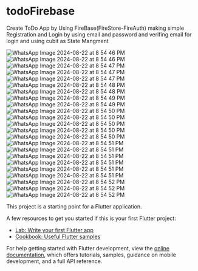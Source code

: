 # todoFirebase
Create ToDo App by Using FireBase(FireStore-FireAuth)
making simple Registration and Login by using email and password and verifing email for login 
and using cubit as State Mangment

![WhatsApp Image 2024-08-22 at 8 54 46 PM](https://github.com/user-attachments/assets/7159d915-2408-4f44-8d43-88f79eeafd85)
![WhatsApp Image 2024-08-22 at 8 54 46 PM](https://github.com/user-attachments/assets/022d8764-3d16-44fd-a2e3-647a299d157c)
![WhatsApp Image 2024-08-22 at 8 54 47 PM](https://github.com/user-attachments/assets/9ed0cafd-1331-43c8-9471-1ab6ab7d4108)
![WhatsApp Image 2024-08-22 at 8 54 47 PM](https://github.com/user-attachments/assets/8df2f84c-1625-4d61-9518-abeb60529c7e)
![WhatsApp Image 2024-08-22 at 8 54 47 PM](https://github.com/user-attachments/assets/8b8e13d7-a898-4d3d-90d2-7b8b378afa3f)
![WhatsApp Image 2024-08-22 at 8 54 48 PM](https://github.com/user-attachments/assets/5510b9a6-1fc3-478b-9942-2498668177fe)
![WhatsApp Image 2024-08-22 at 8 54 48 PM](https://github.com/user-attachments/assets/7424db50-627d-47c9-a6ac-a94340cff650)
![WhatsApp Image 2024-08-22 at 8 54 49 PM](https://github.com/user-attachments/assets/b3e00cf4-15b8-4b02-8a00-18a867621620)
![WhatsApp Image 2024-08-22 at 8 54 49 PM](https://github.com/user-attachments/assets/13aa58a0-6787-4ce3-9775-d175ee6cade8)
![WhatsApp Image 2024-08-22 at 8 54 50 PM](https://github.com/user-attachments/assets/26ddcc5d-53a2-4474-b318-89407a72924a)
![WhatsApp Image 2024-08-22 at 8 54 50 PM](https://github.com/user-attachments/assets/b5fe6d34-0329-4421-ae1b-c5b66609c79f)
![WhatsApp Image 2024-08-22 at 8 54 50 PM](https://github.com/user-attachments/assets/2f871c56-005e-43b0-a41b-4559312348eb)
![WhatsApp Image 2024-08-22 at 8 54 50 PM](https://github.com/user-attachments/assets/ce35b18e-cd5e-436d-9c0e-1fa4901604fb)
![WhatsApp Image 2024-08-22 at 8 54 50 PM](https://github.com/user-attachments/assets/b2e44c47-d850-4546-aa05-0f86137e891e)
![WhatsApp Image 2024-08-22 at 8 54 51 PM](https://github.com/user-attachments/assets/f9ae7d50-ced7-42ed-bb15-64b349db182d)
![WhatsApp Image 2024-08-22 at 8 54 51 PM](https://github.com/user-attachments/assets/51b2f8d7-39bb-4232-8bff-3483ebd9060c)
![WhatsApp Image 2024-08-22 at 8 54 51 PM](https://github.com/user-attachments/assets/cf5f12df-598c-4bfe-aef0-18707f5ae0c3)
![WhatsApp Image 2024-08-22 at 8 54 51 PM](https://github.com/user-attachments/assets/ff80780f-39e5-4d7c-b585-81382b515470)
![WhatsApp Image 2024-08-22 at 8 54 51 PM](https://github.com/user-attachments/assets/1d1538ac-da1a-4d64-a25b-bea866db1994)
![WhatsApp Image 2024-08-22 at 8 54 51 PM](https://github.com/user-attachments/assets/9b520c9e-64ee-459c-baa0-905b45e7eaf1)
![WhatsApp Image 2024-08-22 at 8 54 52 PM](https://github.com/user-attachments/assets/6e1dc684-fed2-4ffa-b98b-a9544fca84da)
![WhatsApp Image 2024-08-22 at 8 54 52 PM](https://github.com/user-attachments/assets/1c4e8a52-0baa-4cd6-9801-53de1213ae3e)
![WhatsApp Image 2024-08-22 at 8 54 52 PM](https://github.com/user-attachments/assets/7f20ab82-3018-4d12-9ffd-43192d81d0fe)














This project is a starting point for a Flutter application.

A few resources to get you started if this is your first Flutter project:

- [Lab: Write your first Flutter app](https://docs.flutter.dev/get-started/codelab)
- [Cookbook: Useful Flutter samples](https://docs.flutter.dev/cookbook)

For help getting started with Flutter development, view the
[online documentation](https://docs.flutter.dev/), which offers tutorials,
samples, guidance on mobile development, and a full API reference.
